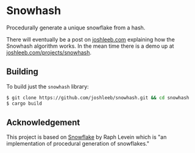 # Snowhash

Procedurally generate a unique snowflake from a hash.

There will eventually be a post on [joshleeb.com](https://joshleeb.com) explaining how the Snowhash algorithm works. In the mean time there is a demo up at [joshleeb.com/projects/snowhash](https://joshleeb.com/projects/snowhash).

## Building

To build just the `snowhash` library:

```bash
$ git clone https://github.com/joshleeb/snowhash.git && cd snowhash
$ cargo build
```

## Acknowledgement

This project is based on [Snowflake][snowflake] by Raph Levein which is "an implementation of procedural generation of snowflakes."

[snowflake]: http://levien.com/snowflake.html
